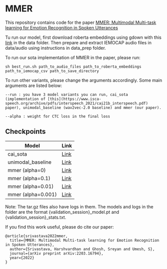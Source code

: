 # MMER

This repository contains code for the paper [MMER: Multimodal Multi-task learning for Emotion Recognition in Spoken Utterances](https://arxiv.org/abs/2203.16794)  


Tu run our model, first download roberta embeddings using gdown with this [link](https://drive.google.com/file/d/1xCpOWpwuw8eLyjm1fxcyJF8U_qtQDSCc/view?usp=sharing) in the data folder. Then prepare and extract IEMOCAP audio files in data/audio using instructions in data_prep folder.

To run our sota implementation of MMER in the paper, please run:  
```
sh best_run.sh path_to_audio_files path_to_roberta_embeddings path_to_iemocap_csv path_to_save_directory
```
To run other variants, please change the arguments accordingly. Some main arguments are listed below:    
```
--run : you have 3 model variants you can run, cai_sota (implementation of [this](https://www.isca-speech.org/archive/pdfs/interspeech_2021/cai21b_interspeech.pdf) paper), unimodal_baseline (wav2vec-2.0 baseline) and mmer (our paper).  

--alpha : weight for CTC loss in the final loss  
```

## Checkpoints  
Model | Link   
--- | ---  
cai_sota | [Link](https://drive.google.com/file/d/1E2-hNS3mi6yduUMTScsXUAc8BVp_zqoS/view?usp=sharing)  
unimodal_baseline | [Link]() 
mmer (alpha=0) | [Link](https://drive.google.com/file/d/1xeG-15VzdL3UM2GFMEJLFleEbrqs22cn/view?usp=sharing)    
mmer (alpha=0.1) | [Link](https://drive.google.com/file/d/1Tn14LgHQuK4TUM5iXwwhiC2G_HkJ4Fyr/view?usp=sharing)  
mmer (alpha=0.01) | [Link](https://drive.google.com/file/d/1AycVAC_-gG0u1x7FSwVaEKJtunzk5n91/view?usp=sharing)   
mmer (alpha=0.001) | [Link](https://drive.google.com/file/d/1XGOefZQLGgSJgo4eE0NdTU-tQxmQC0OX/view?usp=sharing)  

Note: The tar.gz files also have logs in them. The models and logs in the folder are the format {validation_session}_model.pt and {validation_session}_stats.txt.


If you find this work useful, please do cite our paper:  
```
@article{srivastava2022mmer,
  title={MMER: Multimodal Multi-task learning for Emotion Recognition in Spoken Utterances},
  author={Srivastava, Harshvardhan and Ghosh, Sreyan and Umesh, S},
  journal={arXiv preprint arXiv:2203.16794},
  year={2022}
}
```
